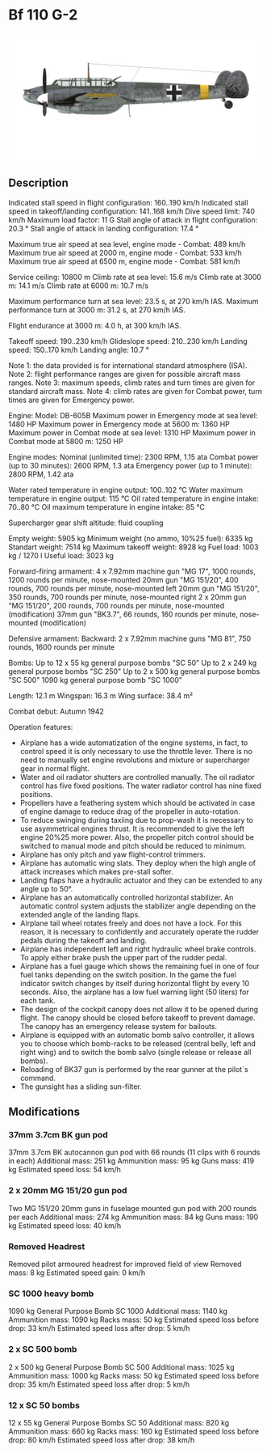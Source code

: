 ﻿# Bf 110 G-2

![bf110g2](../images/bf110g2.png)

## Description

Indicated stall speed in flight configuration: 160..190 km/h
Indicated stall speed in takeoff/landing configuration: 141..168 km/h
Dive speed limit: 740 km/h
Maximum load factor: 11 G
Stall angle of attack in flight configuration: 20.3 °
Stall angle of attack in landing configuration: 17.4 °

Maximum true air speed at sea level, engine mode - Combat: 489 km/h
Maximum true air speed at 2000 m, engine mode - Combat: 533 km/h
Maximum true air speed at 6500 m, engine mode - Combat: 581 km/h

Service ceiling: 10800 m
Climb rate at sea level: 15.6 m/s
Climb rate at 3000 m: 14.1 m/s
Climb rate at 6000 m: 10.7 m/s

Maximum performance turn at sea level: 23.5 s, at 270 km/h IAS.
Maximum performance turn at 3000 m: 31.2 s, at 270 km/h IAS.

Flight endurance at 3000 m: 4.0 h, at 300 km/h IAS.

Takeoff speed: 190..230 km/h
Glideslope speed: 210..230 km/h
Landing speed: 150..170 km/h
Landing angle: 10.7 °

Note 1: the data provided is for international standard atmosphere (ISA).
Note 2: flight performance ranges are given for possible aircraft mass ranges.
Note 3: maximum speeds, climb rates and turn times are given for standard aircraft mass.
Note 4: climb rates are given for Combat power, turn times are given for Emergency power.

Engine:
Model: DB-605B
Maximum power in Emergency mode at sea level: 1480 HP
Maximum power in Emergency mode at 5600 m: 1360 HP
Maximum power in Combat mode at sea level: 1310 HP
Maximum power in Combat mode at 5800 m: 1250 HP

Engine modes:
Nominal (unlimited time): 2300 RPM, 1.15 ata
Combat power (up to 30 minutes): 2600 RPM, 1.3 ata
Emergency power (up to 1 minute): 2800 RPM, 1.42 ata

Water rated temperature in engine output: 100..102 °C
Water maximum temperature in engine output: 115 °C
Oil rated temperature in engine intake: 70..80 °C
Oil maximum temperature in engine intake: 85 °C

Supercharger gear shift altitude: fluid coupling 

Empty weight: 5905 kg
Minimum weight (no ammo, 10%25 fuel): 6335 kg
Standart weight: 7514 kg
Maximum takeoff weight: 8928 kg
Fuel load: 1003 kg / 1270 l
Useful load: 3023 kg

Forward-firing armament:
4 x 7.92mm machine gun "MG 17", 1000 rounds, 1200 rounds per minute, nose-mounted
20mm gun "MG 151/20", 400 rounds, 700 rounds per minute, nose-mounted left
20mm gun "MG 151/20", 350 rounds, 700 rounds per minute, nose-mounted right
2 х 20mm gun "MG 151/20", 200 rounds, 700 rounds per minute, nose-mounted (modification)
37mm gun "BK3.7", 66 rounds, 160 rounds per minute, nose-mounted (modification)

Defensive armament:
Backward: 2 x 7.92mm machine guns "MG 81", 750 rounds, 1600 rounds per minute

Bombs:
Up to 12 x 55 kg general purpose bombs "SC 50"
Up to 2 x 249 kg general purpose bombs "SC 250"
Up to 2 x 500 kg general purpose bombs "SC 500"
1090 kg general purpose bomb "SC 1000"

Length: 12.1 m
Wingspan: 16.3 m
Wing surface: 38.4 m²

Combat debut: Autumn 1942

Operation features:
- Airplane has a wide automatization of the engine systems, in fact, to control speed it is only necessary to use the throttle lever. There is no need to manually set engine revolutions and mixture or supercharger gear in normal flight.
- Water and oil radiator shutters are controlled manually. The oil radiator control has five fixed positions. The water radiator control has nine fixed positions.
- Propellers have a feathering system which should be activated in case of engine damage to reduce drag of the propeller in auto-rotation.
- To reduce swinging during taxiing due to prop-wash it is necessary to use asymmetrical engines thrust. It is recommended to give the left engine 20%25 more power. Also, the propeller pitch control should be switched to manual mode and pitch should be reduced to minimum.
- Airplane has only pitch and yaw flight-control trimmers.
- Airplane has automatic wing slats. They deploy when the high angle of attack increases which makes pre-stall softer.
- Landing flaps have a hydraulic actuator and they can be extended to any angle up to 50°.
- Airplane has an automatically controlled horizontal stabilizer. An automatic control system adjusts the stabilizer angle depending on the extended angle of the landing flaps.
- Airplane tail wheel rotates freely and does not have a lock. For this reason, it is necessary to confidently and accurately operate the rudder pedals during the takeoff and landing.
- Airplane has independent left and right hydraulic wheel brake controls. To apply either brake push the upper part of the rudder pedal.
- Airplane has a fuel gauge which shows the remaining fuel in one of four fuel tanks depending on the switch position. In the game the fuel indicator switch changes by itself during horizontal flight by every 10 seconds. Also, the airplane has a low fuel warning light (50 liters) for each tank.
- The design of the cockpit canopy does not allow it to be opened during flight. The canopy should be closed before takeoff to prevent damage. The canopy has an emergency release system for bailouts.
- Airplane is equipped with an automatic bomb salvo controller, it allows you to choose which bomb-racks to be released (central belly, left and right wing) and to switch the bomb salvo (single release or release all bombs).
- Reloading of BK37 gun is performed by the rear gunner at the pilot`s command.
- The gunsight has a sliding sun-filter.

## Modifications


### 37mm 3.7cm BK gun pod

37mm 3.7cm BK autocannon gun pod with 66 rounds (11 clips with 6 rounds in each)
Additional mass: 251 kg
Ammunition mass: 95 kg
Guns mass: 419 kg
Estimated speed loss: 54 km/h

### 2 x 20mm MG 151/20 gun pod

Two MG 151/20 20mm guns in fuselage mounted gun pod with 200 rounds per each
Additional mass: 274 kg
Ammunition mass: 84 kg
Guns mass: 190 kg
Estimated speed loss: 40 km/h

### Removed Headrest

Removed pilot armoured headrest for improved field of view
Removed mass: 8 kg
Estimated speed gain: 0 km/h

### SC 1000 heavy bomb

1090 kg General Purpose Bomb SC 1000
Additional mass: 1140 kg
Ammunition mass: 1090 kg
Racks mass: 50 kg
Estimated speed loss before drop: 33 km/h
Estimated speed loss after drop: 5 km/h

### 2 x SC 500 bomb

2 x 500 kg General Purpose Bomb SC 500
Additional mass: 1025 kg
Ammunition mass: 1000 kg
Racks mass: 50 kg
Estimated speed loss before drop: 35 km/h
Estimated speed loss after drop: 5 km/h

### 12 x SC 50 bombs

12 x 55 kg General Purpose Bombs SC 50
Additional mass: 820 kg
Ammunition mass: 660 kg
Racks mass: 160 kg
Estimated speed loss before drop: 80 km/h
Estimated speed loss after drop: 38 km/h